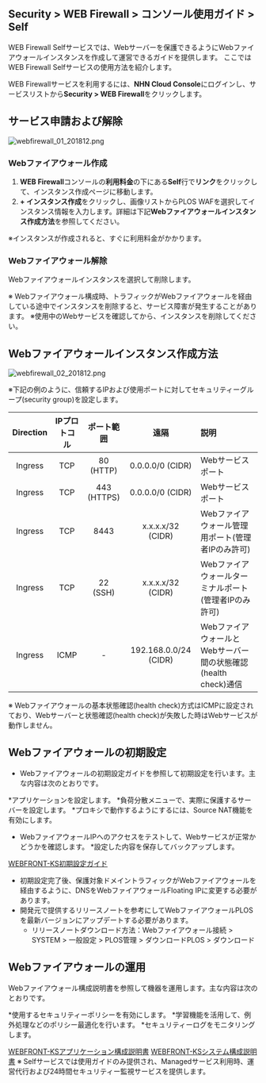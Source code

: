 ## Security > WEB Firewall > コンソール使用ガイド > Self

WEB Firewall Selfサービスでは、Webサーバーを保護できるようにWebファイアウォールインスタンスを作成して運営できるガイドを提供します。
ここではWEB Firewall Selfサービスの使用方法を紹介します。

WEB Firewallサービスを利用するには、**NHN Cloud Console**にログインし、サービスリストから**Security > WEB Firewall**をクリックします。

## サービス申請および解除

![webfirewall_01_201812.png](https://static.toastoven.net/prod_web_firewall/webfirewall_01_201812.png)

### Webファイアウォール作成

1. **WEB Firewall**コンソールの**利用料金**の下にある**Self**行で**リンク**をクリックして、インスタンス作成ページに移動します。
2. **+ インスタンス作成**をクリックし、画像リストからPLOS WAFを選択してインスタンス情報を入力します。詳細は下記**Webファイアウォールインスタンス作成方法**を参照してください。

※インスタンスが作成されると、すぐに利用料金がかかります。

### Webファイアウォール解除

Webファイアウォールインスタンスを選択して削除します。

※ Webファイアウォール構成時、トラフィックがWebファイアウォールを経由している途中でインスタンスを削除すると、サービス障害が発生することがあります。
※使用中のWebサービスを確認してから、インスタンスを削除してください。

## Webファイアウォールインスタンス作成方法

![webfirewall_02_201812.png](https://static.toastoven.net/prod_web_firewall/webfirewall_02_201812.png)

※下記の例のように、信頼するIPおよび使用ポートに対してセキュリティーグループ(security group)を設定します。

| Direction | IPプロトコル | ポート範囲 | 遠隔 | 説明 |
| :-------: | :-----: | :---: | :---: | :--- |
| Ingress | TCP | 80 (HTTP) | 0.0.0.0/0 (CIDR) | Webサービスポート |
| Ingress | TCP | 443 (HTTPS) | 0.0.0.0/0 (CIDR) | Webサービスポート |
| Ingress | TCP | 8443 | x.x.x.x/32 (CIDR) | Webファイアウォール管理用ポート(管理者IPのみ許可) |
| Ingress | TCP | 22 (SSH) | x.x.x.x/32 (CIDR) | Webファイアウォールターミナルポート(管理者IPのみ許可) |
| Ingress | ICMP | - | 192.168.0.0/24 (CIDR) | WebファイアウォールとWebサーバー間の状態確認(health check)通信 |

※ Webファイアウォールの基本状態確認(health check)方式はICMPに設定されており、Webサーバーと状態確認(health check)が失敗した時はWebサービスが動作しません。

## Webファイアウォールの初期設定

* Webファイアウォールの初期設定ガイドを参照して初期設定を行います。主な内容は次のとおりです。

 *アプリケーションを設定します。
 *負荷分散メニューで、実際に保護するサーバーを設定します。
 *プロキシで動作するようにするには、Source NAT機能を有効にします。
 * WebファイアウォールIPへのアクセスをテストして、Webサービスが正常かどうかを確認します。
 *設定した内容を保存してバックアップします。

[WEBFRONT-KS初期設定ガイド](http://static.toastoven.net/prod_web_firewall/WEBFRONT-KS_초기%20설정%20가이드.pptx)
* 初期設定完了後、保護対象ドメイントラフィックがWebファイアウォールを経由するように、DNSをWebファイアウォールFloating IPに変更する必要があります。
* 開発元で提供するリリースノートを参考にしてWebファイアウォールPLOSを最新バージョンにアップデートする必要があります。
  * リリースノートダウンロード方法：Webファイアウォール接続 > SYSTEM > 一般設定 > PLOS管理 > ダウンロードPLOS > ダウンロード


## Webファイアウォールの運用

Webファイアウォール構成説明書を参照して機器を運用します。主な内容は次のとおりです。

*使用するセキュリティーポリシーを有効にします。
*学習機能を活用して、例外処理などのポリシー最適化を行います。
*セキュリティーログをモニタリングします。

[WEBFRONT-KSアプリケーション構成説明書](http://static.toastoven.net/prod_web_firewall/WEBFRONT-KS_애플리케이션%20구성%20설명서.pdf)
[WEBFRONT-KSシステム構成説明書](http://static.toastoven.net/prod_web_firewall/WEBFRONT-KS_시스템%20구성%20설명서.pdf)
※ Selfサービスでは使用ガイドのみ提供され、Managedサービス利用時、運営代行および24時間セキュリティー監視サービスを提供します。
